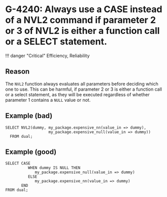 # G-4240: Always use a CASE instead of a NVL2 command if parameter 2 or 3 of NVL2 is either a function call or a SELECT statement.

!!! danger "Critical"
    Efficiency, Reliability

## Reason

The `NVL2` function always evaluates all parameters before deciding which one to use. This can be harmful, if parameter 2 or 3 is either a function call or a select statement, as they will be executed regardless of whether parameter 1 contains a `NULL` value or not.

## Example (bad)

```
SELECT NVL2(dummy, my_package.expensive_nn(value_in => dummy), 
	               my_package.expensive_null(value_in => dummy))
  FROM dual;
```

## Example (good)

```
SELECT CASE
          WHEN dummy IS NULL THEN 
             my_package.expensive_null(value_in => dummy)
          ELSE 
             my_package.expensive_nn(value_in => dummy)
       END
FROM dual;
```